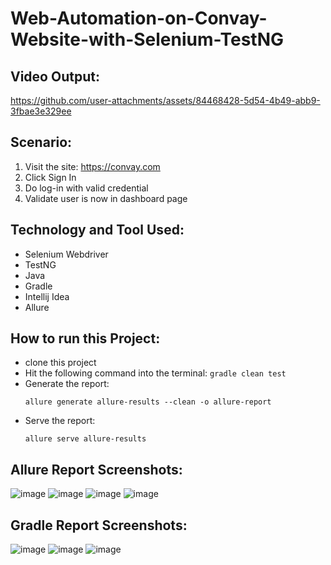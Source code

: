 # Web-Automation-on-Convay-Website-with-Selenium-TestNG

## Video Output:

https://github.com/user-attachments/assets/84468428-5d54-4b49-abb9-3fbae3e329ee

## Scenario:
1. Visit the site: https://convay.com
2. Click Sign In
4. Do log-in with valid credential
5. Validate user is now in dashboard page

## Technology and Tool Used:
- Selenium Webdriver
- TestNG
- Java
- Gradle
- Intellij Idea 
- Allure

## How to run this Project:
- clone this project
- Hit the following command into the terminal:
  ```gradle clean test```
- Generate the report:
  ```
  allure generate allure-results --clean -o allure-report
  ```
- Serve the report:
  ```
  allure serve allure-results
  ```     

## Allure Report Screenshots:
![image](https://github.com/user-attachments/assets/64fdb698-84af-443b-9f92-aebbeee84479)
![image](https://github.com/user-attachments/assets/7c3209ab-a983-49e4-b37a-b8a5656d4265)
![image](https://github.com/user-attachments/assets/0f581afe-1fc1-4618-9a5b-e0a464e6fbe5)
![image](https://github.com/user-attachments/assets/b33e6d11-004f-482f-b163-558260dc5252)






## Gradle Report Screenshots:
![image](https://github.com/user-attachments/assets/62546a65-5107-433a-bd2e-e9f707e7584f)
![image](https://github.com/user-attachments/assets/77d79668-d578-473d-872f-b55aea0ef4eb)
![image](https://github.com/user-attachments/assets/6e78e1a0-82b0-4f74-b6f1-751d1394fd2f)

















